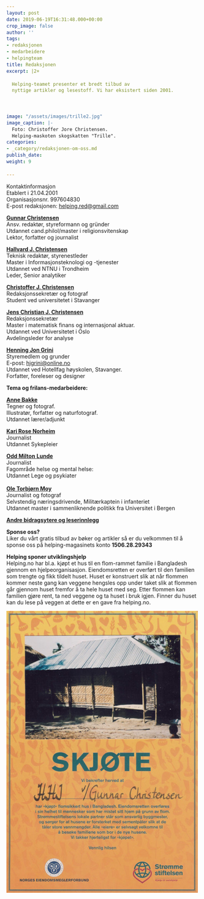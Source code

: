 ```yaml
---
layout: post
date: 2019-06-19T16:31:48.000+00:00
crop_image: false
author: ''
tags:
- redaksjonen
- medarbeidere
- helpingteam
title: Redaksjonen
excerpt: |2+

  Helping-teamet presenter et bredt tilbud av
  nyttige artikler og lesestoff. Vi har eksistert siden 2001.



image: "/assets/images/trille2.jpg"
image_caption: |-
  Foto: Christoffer Jore Christensen.
  Helping-maskoten skogskatten "Trille".
categories:
- _category/redaksjonen-om-oss.md
publish_date: 
weight: 9

---
```

Kontaktinformasjon  
Etablert i 21.04.2001  
Organisasjonsnr. 997604830  
E-post redaksjonen: helping.red@gmail.com

[**Gunnar Christensen**](https://helping.no/author/gunnar-christensen)  
Ansv. redaktør, styreformann og gründer  
Utdannet cand.philol/master i religionsvitenskap  
Lektor, forfatter og journalist

[**Hallvard J. Christensen**](https://helping.no/author/hallvard-j-christensen)  
Teknisk redaktør, styrenestleder  
Master i Informasjonsteknologi og -tjenester  
Utdannet ved NTNU i Trondheim  
Leder, Senior analytiker

[**Christoffer J. Christensen**](https://helping.no/author/christoffer-jore-christensen)  
Redaksjonssekretær og fotograf  
Student ved universitetet i Stavanger

[**Jens Christian J. Christensen**](https://helping.no/author/jens-christian-jore-christensen)  
Redaksjonssekretær  
Master i matematisk finans og internasjonal aktuar.  
Utdannet ved Universitetet i Oslo  
Avdelingsleder for analyse

[**Henning Jon Grini**](https://helping.no/author/henning-j-grini)  
Styremedlem og grunder  
E-post: [hjgrini@online.no](mailto:hjgrini@online.no)  
Utdannet ved Hotellfag høyskolen, Stavanger.  
Forfatter, foreleser og designer

**Tema og frilans-medarbeidere:**

[**Anne Bakke**](https://helping.no/author/anne-bakke)  
Tegner og fotograf.  
Illustratør, forfatter og naturfotograf.  
Utdannet lærer/adjunkt

[**Kari Rose Norheim**](https://helping.no/author/kari-rose-norheim)  
Journalist  
Utdannet Sykepleier

[**Odd Milton** **Lunde**](https://helping.no/author/odd-m-lunde)  
Journalist  
Fagområde helse og mental helse:  
Utdannet Lege og psykiater  
[  
](http://www.helping.no/bat.ya.htm)[**Ole Torbjørn Moy**](https://helping.no/author/ole-t-moy)  
Journalist og fotograf  
Selvstendig næringsdrivende, Militærkaptein i infanteriet  
Utdannet master i sammenliknende politikk fra Universitet i Bergen

[**Andre bidragsytere og leserinnlegg**](https://helping.no/author/leserinnlegg)

**Sponse oss?**  
Liker du vårt gratis tilbud av bøker og artikler så er du velkommen til å sponse oss på helping-magasinets konto **1506.28.29343**

**Helping sponer utviklingshjelp**  
Helping.no har bl.a. kjøpt et hus til en flom-rammet familie i Bangladesh gjennom en hjelpeorganisasjon. Eiendomsretten er overført til den familien som trengte og fikk tildelt huset. Huset er konstruert slik at når flommen kommer neste gang kan veggene hengsles opp under taket slik at flommen går gjennom huset fremfor å ta hele huset med seg. Etter flommen kan familien gjøre rent, ta ned veggene og ta huset i bruk igjen. Finner du huset kan du lese på veggen at dette er en gave fra helping.no.

![](/assets/images/skjote.jpg)